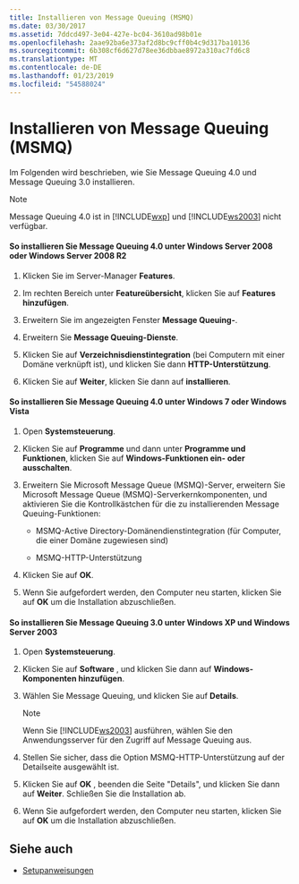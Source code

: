 ```yaml
---
title: Installieren von Message Queuing (MSMQ)
ms.date: 03/30/2017
ms.assetid: 7ddcd497-3e04-427e-bc04-3610ad98b01e
ms.openlocfilehash: 2aae92ba6e373af2d8bc9cff0b4c9d317ba10136
ms.sourcegitcommit: 6b308cf6d627d78ee36dbbae8972a310ac7fd6c8
ms.translationtype: MT
ms.contentlocale: de-DE
ms.lasthandoff: 01/23/2019
ms.locfileid: "54588024"
---
```

# <a name="installing-message-queuing-msmq"></a>Installieren von Message Queuing (MSMQ)
Im Folgenden wird beschrieben, wie Sie Message Queuing 4.0 und Message Queuing 3.0 installieren.  
  
> [!NOTE]
>  Message Queuing 4.0 ist in [!INCLUDE[wxp](../../../../includes/wxp-md.md)] und [!INCLUDE[ws2003](../../../../includes/ws2003-md.md)] nicht verfügbar.  
  
#### <a name="to-install-message-queuing-40-on-windows-server-2008-or-windows-server-2008-r2"></a>So installieren Sie Message Queuing 4.0 unter Windows Server 2008 oder Windows Server 2008 R2  
  
1.  Klicken Sie im Server-Manager **Features**.  
  
2.  Im rechten Bereich unter **Featureübersicht**, klicken Sie auf **Features hinzufügen**.  
  
3.  Erweitern Sie im angezeigten Fenster **Message Queuing-**.  
  
4.  Erweitern Sie **Message Queuing-Dienste**.  
  
5.  Klicken Sie auf **Verzeichnisdienstintegration** (bei Computern mit einer Domäne verknüpft ist), und klicken Sie dann **HTTP-Unterstützung**.  
  
6.  Klicken Sie auf **Weiter**, klicken Sie dann auf **installieren**.  
  
#### <a name="to-install-message-queuing-40-on-windows-7-or-windows-vista"></a>So installieren Sie Message Queuing 4.0 unter Windows 7 oder Windows Vista  
  
1.  Open **Systemsteuerung**.  
  
2.  Klicken Sie auf **Programme** und dann unter **Programme und Funktionen**, klicken Sie auf **Windows-Funktionen ein- oder ausschalten**.  
  
3.  Erweitern Sie Microsoft Message Queue (MSMQ)-Server, erweitern Sie Microsoft Message Queue (MSMQ)-Serverkernkomponenten, und aktivieren Sie die Kontrollkästchen für die zu installierenden Message Queuing-Funktionen:  
  
    -   MSMQ-Active Directory-Domänendienstintegration (für Computer, die einer Domäne zugewiesen sind)  
  
    -   MSMQ-HTTP-Unterstützung  
  
4.  Klicken Sie auf **OK**.  
  
5.  Wenn Sie aufgefordert werden, den Computer neu starten, klicken Sie auf **OK** um die Installation abzuschließen.  
  
#### <a name="to-install-message-queuing-30-on-windows-xp-and-windows-server-2003"></a>So installieren Sie Message Queuing 3.0 unter Windows XP und Windows Server 2003  
  
1.  Open **Systemsteuerung**.  
  
2.  Klicken Sie auf **Software** , und klicken Sie dann auf **Windows-Komponenten hinzufügen**.  
  
3.  Wählen Sie Message Queuing, und klicken Sie auf **Details**.  
  
    > [!NOTE]
    >  Wenn Sie [!INCLUDE[ws2003](../../../../includes/ws2003-md.md)] ausführen, wählen Sie den Anwendungsserver für den Zugriff auf Message Queuing aus.  
  
4.  Stellen Sie sicher, dass die Option MSMQ-HTTP-Unterstützung auf der Detailseite ausgewählt ist.  
  
5.  Klicken Sie auf **OK** , beenden die Seite "Details", und klicken Sie dann auf **Weiter**. Schließen Sie die Installation ab.  
  
6.  Wenn Sie aufgefordert werden, den Computer neu starten, klicken Sie auf **OK** um die Installation abzuschließen.  
  
## <a name="see-also"></a>Siehe auch
- [Setupanweisungen](../../../../docs/framework/wcf/samples/set-up-instructions.md)
